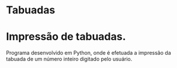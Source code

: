 # Tabuadas
# Impressão de tabuadas.

Programa desenvolvido em Python, onde é efetuada a impressão da tabuada de um número inteiro digitado pelo usuário.
